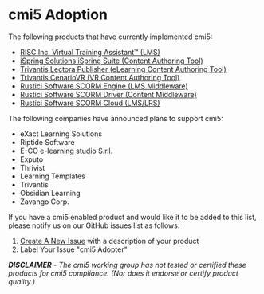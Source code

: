 
# cmi5 Adoption

The following products that have currently implemented cmi5:

- [RISC Inc. Virtual Training Assistant™ (LMS)](http://risc-inc.com/)
- [iSpring Solutions iSpring Suite (Content Authoring Tool)](http://www.ispringsolutions.com/)
- [Trivantis Lectora Publisher (eLearning Content Authoring Tool)](https://www.trivantis.com/products/publisher-training-software)
- [Trivantis CenarioVR (VR Content Authoring Tool)](https://www.cenariovr.com/)
- [Rustici Software SCORM Engine (LMS Middleware)](http://scorm.com/scorm-solved/scorm-engine/)
- [Rustici Software SCORM Driver (Content Middleware)](http://scorm.com/scorm-solved/scorm-driver/driver-cmi5/)
- [Rustici Software SCORM Cloud (LMS/LRS)](http://scorm.com/scorm-solved/scorm-cloud-features/)

The following companies have announced plans to support cmi5:

- eXact Learning Solutions
- Riptide Software
- E-CO e-learning studio S.r.l.
- Exputo
- Thrivist
- Learning Templates
- Trivantis
- Obsidian Learning
- Zavango Corp.

If you have a cmi5 enabled product and would like it to be added to this list, please notify us on our GitHub issues list as follows:

1. [Create A New Issue](https://github.com/AICC/CMI-5_Spec_Current/issues/new?title=cmi5%20Adopter) with a description of your product
2. Label Your Issue "cmi5 Adopter"

_**DISCLAIMER** - The cmi5 working group has not tested or certified these products for cmi5 compliance.  (Nor does it endorse or certify product quality.)_
